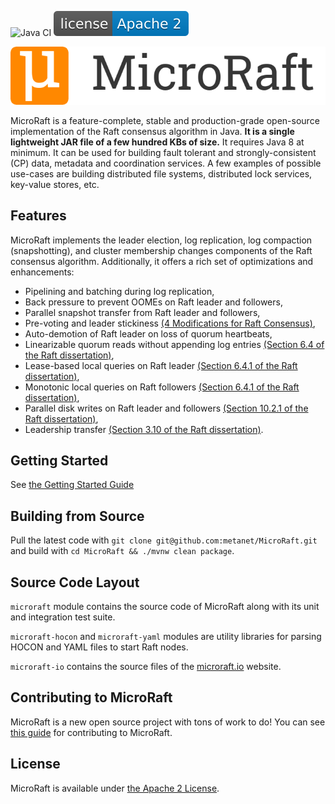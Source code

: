 
![Java CI](https://github.com/metanet/MicroRaft/workflows/Java%20CI/badge.svg) [![Integration](license-apache-2.svg)](https://github.com/metanet/MicroRaft/blob/master/LICENSE)


![](microraft.io/src/img/logo.png)

MicroRaft is a feature-complete, stable and production-grade open-source 
implementation of the Raft consensus algorithm in Java. __It is a single 
lightweight JAR file of a few hundred KBs of size.__ It requires Java 8 
at minimum. It can be used for building fault tolerant and strongly-consistent 
(CP) data, metadata and coordination services. A few examples of possible 
use-cases are building distributed file systems, distributed lock services, 
key-value stores, etc.

## Features

MicroRaft implements the leader election, log replication, log compaction 
(snapshotting), and cluster membership changes components of the Raft consensus
algorithm. Additionally, it offers a rich set of optimizations and 
enhancements:

* Pipelining and batching during log replication,
* Back pressure to prevent OOMEs on Raft leader and followers,
* Parallel snapshot transfer from Raft leader and followers,
* Pre-voting and leader stickiness [(4 Modifications for Raft Consensus)](https://openlife.cc/system/files/4-modifications-for-Raft-consensus.pdf),
* Auto-demotion of Raft leader on loss of quorum heartbeats,
* Linearizable quorum reads without appending log entries [(Section 6.4 of the Raft dissertation)](https://github.com/ongardie/dissertation),
* Lease-based local queries on Raft leader [(Section 6.4.1 of the Raft dissertation)](https://github.com/ongardie/dissertation),
* Monotonic local queries on Raft followers [(Section 6.4.1 of the Raft dissertation)](https://github.com/ongardie/dissertation),
* Parallel disk writes on Raft leader and followers [(Section 10.2.1 of the Raft dissertation)](https://github.com/ongardie/dissertation),
* Leadership transfer [(Section 3.10 of the Raft dissertation)](https://github.com/ongardie/dissertation).


## Getting Started

See [the Getting Started Guide](https://microraft.io/user-guide/getting-started)


## Building from Source

Pull the latest code with `git clone git@github.com:metanet/MicroRaft.git` 
and build with `cd MicroRaft && ./mvnw clean package`. 


## Source Code Layout 

`microraft` module contains the source code of MicroRaft along with its unit 
and integration test suite. 

`microraft-hocon` and `microraft-yaml` modules are utility libraries for 
parsing HOCON and YAML files to start Raft nodes. 

`microraft-io` contains the source files of 
the [microraft.io](https://microraft.io) website.


## Contributing to MicroRaft

MicroRaft is a new open source project with tons of work to do! You can see 
[this guide](CONTRIBUTING.md) for contributing to MicroRaft.


## License

MicroRaft is available under [the Apache 2 License](https://github.com/metanet/MicroRaft/blob/master/LICENSE). 

